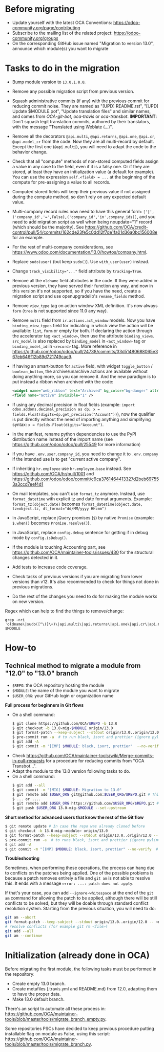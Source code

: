 # Before migrating

* Update yourself with the latest OCA Conventions: https://odoo-community.org/page/contributing
* Subscribe to the mailing list of the related project: https://odoo-community.org/groups
* On the corresponding GitHub issue named "Migration to version 13.0", announce which module(s) you want to migrate

# Tasks to do in the migration

* Bump module version to `13.0.1.0.0`.
* Remove any possible migration script from previous version.
* Squash administrative commits (if any) with the previous commit for reducing commit noise. They are named as "[UPD] README.rst", "[UPD] Update $MODULE.pot", "Update translation files" and similar names, and comes from *OCA-git-bot*, *oca-travis* or *oca-transbot*. **IMPORTANT**: Don't squash legit translation commits, authored by their translators, with the message "Translated using Weblate (...)".
* Remove all the decorators `@api.multi`, `@api.returns`, `@api.one`, `@api.cr`, `@api.model_cr` from the code. Now they are all multi-record by default. Except the first one (`@api.multi`), you will need to adapt the code to the behavior change. 
* Check that all "compute" methods of non-stored computed fields assign a value in any case to the field, even if it is a falsy one. Or if they are stored, at least they have an initialization value (a default for example). You can use the expression `self.<field> = ...` at the beginning of the compute for pre-assigning a value to all records.
* Computed stored fields will keep their previous value if not assigned during the compute method, so don't rely on any expected default value.
* Multi-company record rules now need to have this general form: `['|',('company_id','=',False),('company_id','in',company_ids)]`, and you need to add migration script as well when being noupdate="1" record (which should be the majority). See https://github.com/OCA/credit-control/pull/54/commits/162cde23fe5c0dd12f7de1fa01d36a0bc156008e for an example.
* For the rest of multi-company considerations, see https://www.odoo.com/documentation/13.0/howtos/company.html.
* Replace `sudo(user)` (but keep `sudo()`). Use `with_user(user)` instead.
* Change `track_visibility="..."` field attribute by `tracking=True`.
* Remove all the `oldname` field attributes in the code. If they were added in previous version, they have served their function any way, and now in this version it's not supported, so if you have the need, create a migration script and use openupgradelib's `rename_fields` method.
* Remove `view_type` tag on action window XML definition. It's now always `form` (`tree` is not supported since 11.0 any way).
* Remove `multi` field from `ir.actions.act_window` models. Now you have `binding_view_types` field for indicating in which view the action will be available: `list`, `form` or empty for both. If declaring the action through the accelerator tag `<act_window>`, then use the attribute `binding_views`. `src_model` is also replaced by `binding_model` in `<act_window>` tag or `binding_model_id` in `<record>` tag. More reference in https://github.com/odoo/odoo/pull/24738/commits/33d51480688065e367eb646f12b89d721749cac9.
* If having an smart-button for `active` field, with widget `toggle_button` / `boolean_button`, the archive/unarchive actions are available without doing anything more, so you can remove it. And the new paradigm is to put instead a ribbon when archived with the code:

  ```xml
  <widget name="web_ribbon" text="Archived" bg_color="bg-danger" attrs="{'invisible': [('active', '=', True)]}"/>
  <field name="active" invisible="1" />
  ```

* If using any decimal precision in float fields (example: `import odoo.addons.decimal_precision as dp; x = fields.Float(digits=dp.get_precision("Account"))`), now the qualifier is put directly without the need of importing anything and simplifying syntax: `x = fields.Float(digits="Account")`.
* In the manifest, rename python dependencies to use the PyPI distribution name instead of the import name (see https://github.com/odoo/odoo/pull/25549 for more information)
* If you have `.env.user.company_id`, you need to change it to `.env.company` if the intended use is to get "current active company".
* If inheriting `hr.employee` use `hr.employee.base` instead. See https://github.com/OCA/hr/pull/1001 and https://github.com/odoo/odoo/commit/c9ca3761464413327d2beb697553a3ccd7eef4d1
* On mail templates, you can't use `format_tz` anymore. Instead, use `format_datetime` with explicit tz and date format arguments. Example: `format_tz(object.date)` becomes `format_datetime(object.date, tz=object.tz, dt_format="dd/MM/yyyy HH:mm")`
* In JavaScript, replace jQuery promises (`$`) by native `Promise` (example: `$.when()` becomes `Promise.resolve()`).
* In JavaScript, replace `config.debug` sentence for getting if in debug mode by `config.isDebug()`.
* If the module is touching Accounting part, see https://github.com/OCA/maintainer-tools/issues/430 for the structural changes detected in it.
* Add tests to increase code coverage.
* Check tasks of previous versions if you are migrating from lower versions than v12. It's also recommended to check for things not done in previous migrations.
* Do the rest of the changes you need to do for making the module works on new version.

Regex which can help to find the things to remove/change:

```
grep -nri 'oldname\|sudo([^\)]\+)\|api.multi\|api.returns\|api.one\|api.cr\|api.model_cr\|12.0\|compute=' $MODULE
```

# How-to

## Technical method to migrate a module from "12.0" to "13.0" branch

* `$REPO`: the OCA repository hosting the module
* `$MODULE`: the name of the module you want to migrate
* `$USER_ORG`: your GitHub login or organization name

**Full process for beginners in Git flows**

* On a shell command:
  ```bash
  $ git clone https://github.com/OCA/$REPO -b 13.0
  $ git checkout -b 13.0-mig-$MODULE origin/13.0
  $ git format-patch --keep-subject --stdout origin/13.0..origin/12.0 -- $MODULE | git am -3 --keep
  $ pre-commit run -a  # to run black, isort and prettier (ignore pylint errors at this stage)
  $ git add -A
  $ git commit -m "[IMP] $MODULE: black, isort, prettier"  --no-verify  # it is important to do all formatting in one commit the first time
  ```
* Check https://github.com/OCA/maintainer-tools/wiki/Merge-commits-in-pull-requests for a procedure for reducing commits from "OCA Transbot...".
* Adapt the module to the 13.0 version following tasks to do.
* On a shell command:
  ```bash
  $ git add --all
  $ git commit -m "[MIG] $MODULE: Migration to 13.0"
  $ git remote add $USER_ORG git@github.com:$USER_ORG/$REPO.git # This mode requires an SSH key in the GitHub account
  $ ... or ....
  $ git remote add $USER_ORG https://github.com/$USER_ORG/$REPO.git # This will required to enter user/password each time
  $ git push $USER_ORG 13.0-mig-$MODULE --set-upstream
  ```

**Short method for advanced users that know the rest of the Git flow**

```bash
$ git remote update # In case the repo was already cloned before
$ git checkout -b 13.0-mig-<module> origin/13.0
$ git format-patch --keep-subject --stdout origin/13.0..origin/12.0 -- <module path> | git am -3 --keep
$ pre-commit run -a  # to runs black, isort and prettier (ignore pylint errors at this stage)
$ git add -A
$ git commit -m "[IMP] $MODULE: black, isort, prettier" --no-verify  # it is important to do all formatting in one commit the first time
```

**Troubleshooting**

Sometimes, when performing these operations, the process can hang due to conflicts on the patches being applied. One of the possible problems is because a patch removes entirely a file and `git am` is not able to resolve this. It ends with a message `error: ...: patch does not apply`.

If that's your case, you can add `--ignore-whitespace` at the end of the `git am` command for allowing the patch to be applied, although there will be still conflicts to be solved, but they will be doable through standard conflict resolution system. Starting from the previous situation, you will need to do:

```bash
git am --abort
git format-patch --keep-subject --stdout origin/13.0..origin/12.0 -- <module path> | git am -3 --keep --ignore-whitespace
# resolve conflicts (for example git rm <file>)
git add --all
git am --continue
```

# Initialization (already done in OCA)

Before migrating the first module, the following tasks must be performed in the repository:

* Create empty 13.0 branch.
* Create metafiles (.travis.yml and README.md) from 12.0, adapting them to have the proper data.
* Make 13.0 default branch.

There's an script to automate all these process in: https://github.com/OCA/maintainer-tools/blob/master/tools/migrate_branch_empty.py.

Some repositories PSCs have decided to keep previous procedure putting installable flag on module as False, using this script: https://github.com/OCA/maintainer-tools/blob/master/tools/migrate_branch.py.
